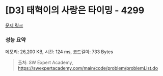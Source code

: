 # [D3] 태혁이의 사랑은 타이밍 - 4299 

[문제 링크](https://swexpertacademy.com/main/code/problem/problemDetail.do?contestProbId=AWLv6mx6htoDFAVV) 

### 성능 요약

메모리: 26,200 KB, 시간: 124 ms, 코드길이: 733 Bytes



> 출처: SW Expert Academy, https://swexpertacademy.com/main/code/problem/problemList.do